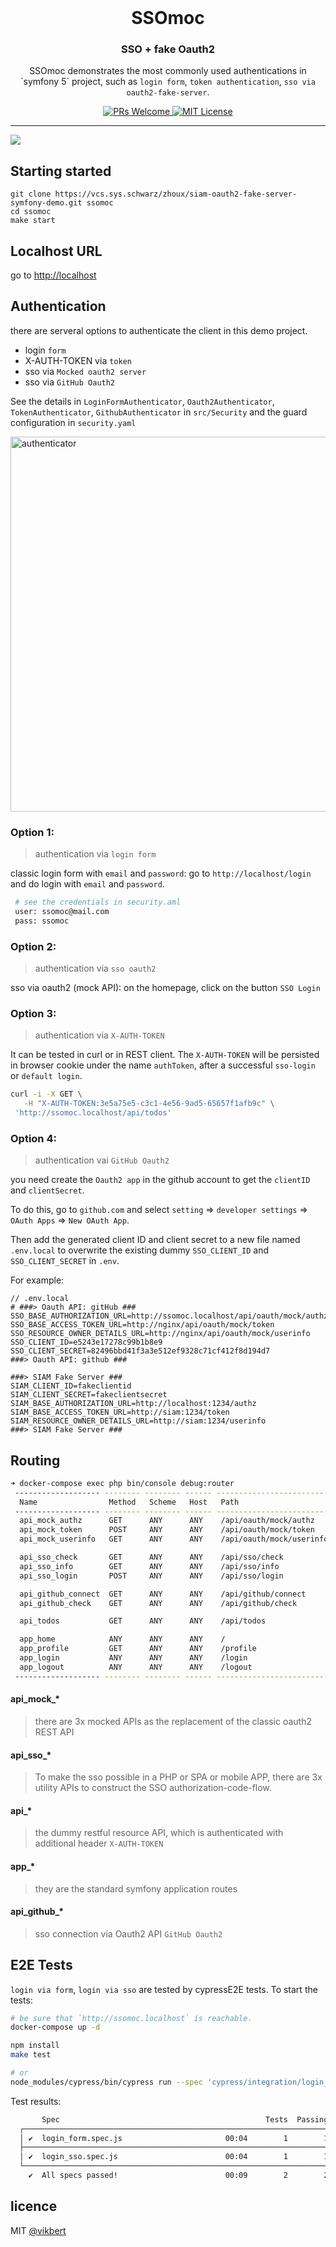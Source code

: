 <div align="center">
    <h1 style="font-weight: bolder; margin-top: 0px" class="opacity-75">SSOmoc</h1>
    <h3 class="opacity-50">SSO + fake Oauth2</h3>
</div>

<div align="center">
  <p>SSOmoc demonstrates the most commonly used authentications in `symfony 5` project, such as <code>login form</code>, <code>token authentication</code>, <code>sso via oauth2-fake-server</code>.</p>

  <p>
    <a href="#">
      <img src="https://img.shields.io/badge/PRs-Welcome-brightgreen.svg?style=flat-square" alt="PRs Welcome">
    </a>
    <a href="#">
      <img src="https://img.shields.io/badge/License-MIT-brightgreen.svg?style=flat-square" alt="MIT License">
    </a>
  </p>
</div>

---


![](docs/ssomoc2.png)

## Starting started

```
git clone https://vcs.sys.schwarz/zhoux/siam-oauth2-fake-server-symfony-demo.git ssomoc
cd ssomoc
make start
```

## Localhost URL

go to [http://localhost](http://localhost)

## Authentication
there are serveral options to authenticate the client in this demo project.
- login `form`
- X-AUTH-TOKEN via `token`
- sso via `Mocked oauth2 server`
- sso via `GitHub Oauth2`

See the details in `LoginFormAuthenticator`, `Oauth2Authenticator`, `TokenAuthenticator`, `GithubAuthenticator` in `src/Security` and the guard configuration in `security.yaml`

<img src="docs/authenticator.png" alt="authenticator" width="600">

### Option 1: 
> authentication via `login form`

classic login form with `email` and `password`: go to `http://localhost/login` and do login with `email` and `password`.

```bash
 # see the credentials in security.aml
 user: ssomoc@mail.com
 pass: ssomoc 
```


### Option 2: 
> authentication via `sso oauth2`

sso via oauth2 (mock API): on the homepage, click on the button `SSO Login`


### Option 3: 
> authentication via `X-AUTH-TOKEN`

It can be tested in curl or in REST client. The `X-AUTH-TOKEN` will be persisted in browser cookie under the name `authToken`, after a successful `sso-login` or `default login`.

```bash
curl -i -X GET \
   -H "X-AUTH-TOKEN:3e5a75e5-c3c1-4e56-9ad5-65657f1afb9c" \
 'http://ssomoc.localhost/api/todos' 
```
### Option 4: 
> authentication vai `GitHub Oauth2`

you need create the `Oauth2 app` in the github account to get the `clientID` and `clientSecret`. 

To do this, go to `github.com` and select `setting` => `developer settings` => `OAuth Apps` => `New OAuth App`.


Then add the generated client ID and client secret to a new file named `.env.local` to overwrite the existing dummy `SSO_CLIENT_ID` and `SSO_CLIENT_SECRET` in `.env`. 

For example:

```
// .env.local
# ###> Oauth API: gitHub ###
SSO_BASE_AUTHORIZATION_URL=http://ssomoc.localhost/api/oauth/mock/authz
SSO_BASE_ACCESS_TOKEN_URL=http://nginx/api/oauth/mock/token
SSO_RESOURCE_OWNER_DETAILS_URL=http://nginx/api/oauth/mock/userinfo
SSO_CLIENT_ID=e5243e17278c99b1b8e9
SSO_CLIENT_SECRET=82496bbd41f3a3e512ef9328c71cf412f8d194d7
###> Oauth API: github ###

###> SIAM Fake Server ###
SIAM_CLIENT_ID=fakeclientid
SIAM_CLIENT_SECRET=fakeclientsecret
SIAM_BASE_AUTHORIZATION_URL=http://localhost:1234/authz
SIAM_BASE_ACCESS_TOKEN_URL=http://siam:1234/token
SIAM_RESOURCE_OWNER_DETAILS_URL=http://siam:1234/userinfo
###> SIAM Fake Server ###

```

## Routing

```bash
➜ docker-compose exec php bin/console debug:router
 ------------------- -------- -------- ------ --------------------------
  Name                Method   Scheme   Host   Path
 ------------------- -------- -------- ------ --------------------------
  api_mock_authz      GET      ANY      ANY    /api/oauth/mock/authz
  api_mock_token      POST     ANY      ANY    /api/oauth/mock/token
  api_mock_userinfo   GET      ANY      ANY    /api/oauth/mock/userinfo

  api_sso_check       GET      ANY      ANY    /api/sso/check
  api_sso_info        GET      ANY      ANY    /api/sso/info
  api_sso_login       POST     ANY      ANY    /api/sso/login

  api_github_connect  GET      ANY      ANY    /api/github/connect
  api_github_check    GET      ANY      ANY    /api/github/check

  api_todos           GET      ANY      ANY    /api/todos

  app_home            ANY      ANY      ANY    /
  app_profile         GET      ANY      ANY    /profile
  app_login           ANY      ANY      ANY    /login
  app_logout          ANY      ANY      ANY    /logout
 ------------------- -------- -------- ------ --------------------------
```

#### api_mock_*
> there are 3x mocked APIs as the replacement of the classic oauth2 REST API

#### api_sso_*
> To make the sso possible in a PHP or SPA or mobile APP, there are 3x utility APIs to construct the SSO authorization-code-flow.

#### api_*
> the dummy restful resource API, which is authenticated with additional header `X-AUTH-TOKEN`

#### app_*
> they are the standard symfony application routes

#### api_github_*
> sso connection via Oauth2 API `GitHub Oauth2`


## E2E Tests
`login via form`, `login via sso` are tested by cypressE2E tests. To start the tests:
```bash
# be sure that `http://ssomoc.localhost` is reachable.
docker-compose up -d 

npm install
make test

# or
node_modules/cypress/bin/cypress run --spec 'cypress/integration/login_*.spec.js'
```
Test results:
```bash
       Spec                                              Tests  Passing  Failing  Pending  Skipped
  ┌────────────────────────────────────────────────────────────────────────────────────────────────┐
  │ ✔  login_form.spec.js                       00:04        1        1        -        -        - │
  ├────────────────────────────────────────────────────────────────────────────────────────────────┤
  │ ✔  login_sso.spec.js                        00:04        1        1        -        -        - │
  └────────────────────────────────────────────────────────────────────────────────────────────────┘
    ✔  All specs passed!                        00:09        2        2        -        -        -
```


## licence

MIT [@vikbert](https://vikbert.github.io/)
